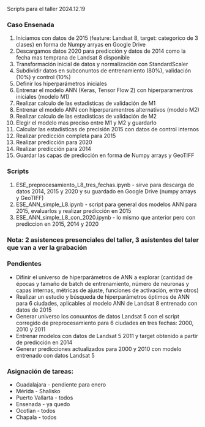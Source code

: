 Scripts para el taller 2024.12.19

### Caso Ensenada
1) Iniciamos con datos de 2015 (feature: Landsat 8, target: categorico de 3 clases) en forma de Numpy arryas en Google Drive
2) Descargamos datos 2020 para predicción y datos de 2014 como la fecha mas temprana de Landsat 8 disponible
3) Transformación inicial de datos y normalización con StandardScaler
4) Subdividir datos en subconuntos de entrenamiento (80%), validación (10%) y control (10%)
5) Definir los hiperparámetros iniciales
6) Entrenar el modelo ANN (Keras, Tensor Flow 2) con hiperparamentros iniciales (modelo M1)
7) Realizar calculo de las estadisticas de validación de M1
8) Entrenar el modelo ANN con hiperparamentros alternativos (modelo M2)
9) Realizar calculo de las estadisticas de validación de M2
10) Elegir el modelo mas preciso entre M1 y M2 y guardarlo
11) Calcular las estadisticas de precisión 2015 con datos de control internos
12) Realizar predicción completa para 2015
13) Realizar predicción para 2020
14) Realizar predicción para 2014
15) Guardar las capas de predicción en forma de Numpy arrays y GeoTIFF

### Scripts
1) ESE_preprocesamiento_L8_tres_fechas.ipynb - sirve para descarga de datos 2014, 2015 y 2020 y su guardado en Google Drive (numpy arrays y GeoTIFF)
2) ESE_ANN_simple_L8.ipynb - script para general dos modelos ANN para 2015, evaluarlos y realizar predicción en 2015
3) ESE_ANN_simple_L8_con_2020.ipynb - lo mismo que anterior pero con prediccion en 2015, 2014 y 2020

### Nota: 2 asistences presenciales del taller, 3 asistentes del taler que van a ver la grabación

### Pendientes
* Difinir el universo de hiperparámetros de ANN a explorar (cantidad de épocas y tamaño de batch de entrenamiento, número de neuronas y capas internas, métricas de ajuste, funciones de activación, entre otros)
* Realizar un estudio y búsqueda de hiperparámetros óptimos de ANN para 6 ciudades, aplicables al modelo ANN de Landsat 8 entrenado con datos de 2015
* Generar universo los conuuntos de datos Landsat 5 con el script corregido de preprocesamiento para 6 ciudades en tres fechas: 2000, 2010 y 2011
* Entrenar modelos con datos de Landsat 5 2011 y target obtenido a partir de predicción en 2014
* Generar predicciones actualizados para 2000 y 2010 con modelo entrenado con datos Landsat 5

### Asignación de tareas:
* Guadalajara - pendiente para enero
* Mérida - Shalisko
* Puerto Vallarta - todos
* Ensenada - ya quedo
* Ocotlan - todos
* Chapala - todos
